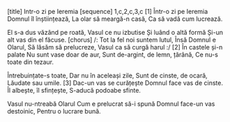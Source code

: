 [title] Intr-o zi pe Ieremia
[sequence] 1,c,2,c,3,c
[1]
Într-o zi pe Ieremia
Domnul îl înștiințează,
La olar să meargă-n casă,
Ca să vadă cum lucrează.

El s-a dus văzând pe roată,
Vasul ce nu izbutise
Și luând o altă formă
Și-un alt vas din el făcuse.
[chorus]
/: Tot la fel noi suntem lutul,
Însă Domnul e Olarul,
Să lăsăm să prelucreze,
Vasul ca să curgă harul :/
[2]
În castele și-n palate
Nu sunt vase doar de aur,
Sunt de-argint, de lemn, țărână,
Ce nu-s toate din tezaur.

Întrebuințate-s toate,
Dar nu în aceleași zile,
Sunt de cinste, de ocară,
Lăudate sau umile.
[3]
Dac-un vas se curățește
Domnul face vas de cinste.
Îl albește, îl sfințește,
S-aducă podoabe sfinte.

Vasul nu-ntreabă Olarul
Cum e prelucrat să-i spună
Domnul face-un  vas destoinic,
Pentru o lucrare bună.

